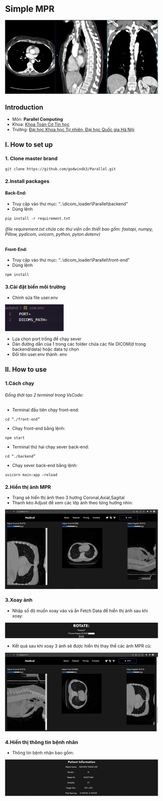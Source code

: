 # Simple MPR
 ![image](https://github.com/hausura/show_read_me/blob/main/Dicom.png)

## Introduction
- Môn: **Parallel Computing** 
- Khoa: [Khoa Toán Cơ Tin học](http://mim.hus.vnu.edu.vn/en)
- Trường: [Đại học Khoa học Tự nhiên, Đại học Quốc gia Hà Nội](http://hus.vnu.edu.vn/)


## I. How to set up
### 1. Clone master brand

```
git clone https://github.com/godwindk3/Parallel.git
```

### 2.Install packages
#### Back-End:
- Truy cập vào thư mục: “..\dicom_loader\Parallel\backend”
- Dùng lệnh
```
pip install -r requirement.txt
```
###### (file requirement.txt chứa các thư viện cần thiết bao gồm: fastapi, numpy, Pillow, pydicom, uvicorn, python, pyton.dotenv)

#### Front-End:
- Truy cập vào thư mục: “..\dicom_loader\Parallel\front-end”
- Dùng lệnh
```
npm install
```
### 3.Cài đặt biến môi trường 
- Chỉnh sửa file user.env


 ![image](https://github.com/hausura/show_read_me/blob/main/4.png)
- Lựa chọn port trống để chạy sever
- Dán đường dẫn của 1 trong các folder chứa các file DICOM(ở trong backend/data) hoặc data tự chọn
- Đổi tên user.env thành .env

## II. How to use 
### 1.Cách chạy
###### Đồng thời tạo 2 terminal trong VsCode:
- Terminal đầu tiên chạy front-end:
```
cd “./front-end”
```
- Chạy front-end bằng lệnh:
```
npm start
```
- Terminal thứ hai chạy sever back-end:
```
cd “./backend”
```
- Chạy sever back-end bằng lệnh:
```
uvicorn main:app –reload
```
### 2.Hiển thị ảnh MPR
- Trang sẽ hiển thị ảnh theo 3 hướng Coronal,Axial,Sagital
- Thanh kéo Adjust để xem các lớp ảnh theo từng hướng nhìn:

 ![image](https://github.com/hausura/show_read_me/blob/main/1.png)

 ### 3.Xoay ảnh
- Nhập số độ muốn xoay vào và ấn Fetch Data để hiển thị ảnh sau khi xoay:

 ![image](https://github.com/hausura/show_read_me/blob/main/5.png)

 - Kết quả sau khi xoay 3 ảnh sẽ được hiển thị thay thế các ảnh MPR cũ:
 
 ![image](https://github.com/hausura/show_read_me/blob/main/3.png)

 ### 4.Hiển thị thông tin bệnh nhân
 - Thông tin bệnh nhân bao gồm:

 ![image](https://github.com/hausura/show_read_me/blob/main/6.png)






     
